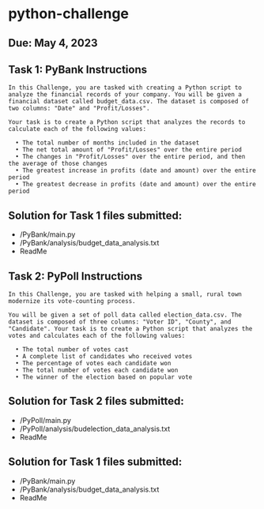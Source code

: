 # python-challenge


## Due: May 4, 2023
## Task 1:  PyBank Instructions
    In this Challenge, you are tasked with creating a Python script to analyze the financial records of your company. You will be given a financial dataset called budget_data.csv. The dataset is composed of two columns: "Date" and "Profit/Losses".

    Your task is to create a Python script that analyzes the records to calculate each of the following values:
    
      •	The total number of months included in the dataset
      • The net total amount of "Profit/Losses" over the entire period
      • The changes in "Profit/Losses" over the entire period, and then the average of those changes
      • The greatest increase in profits (date and amount) over the entire period
      • The greatest decrease in profits (date and amount) over the entire period


## Solution for Task 1 files submitted:
- /PyBank/main.py
- /PyBank/analysis/budget_data_analysis.txt
- ReadMe

## Task 2:  PyPoll Instructions
    In this Challenge, you are tasked with helping a small, rural town modernize its vote-counting process.

    You will be given a set of poll data called election_data.csv. The dataset is composed of three columns: "Voter ID", "County", and "Candidate". Your task is to create a Python script that analyzes the votes and calculates each of the following values:
    
      •	The total number of votes cast
      • A complete list of candidates who received votes
      • The percentage of votes each candidate won
      • The total number of votes each candidate won
      • The winner of the election based on popular vote

## Solution for Task 2 files submitted:
- /PyPoll/main.py
- /PyPoll/analysis/budelection_data_analysis.txt
- ReadMe








## Solution for Task 1 files submitted:
- /PyBank/main.py
- /PyBank/analysis/budget_data_analysis.txt
- ReadMe

